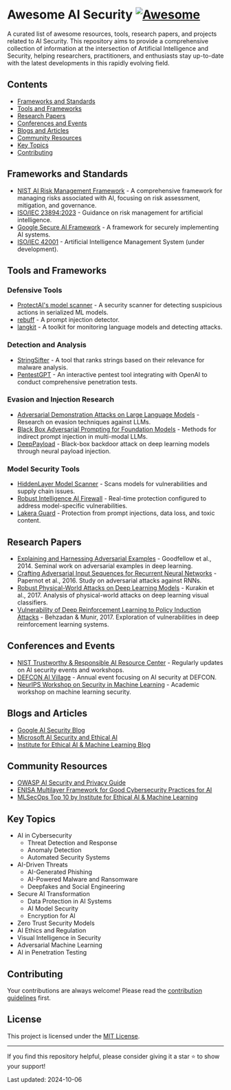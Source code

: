 # Awesome AI Security [![Awesome](https://awesome.re/badge.svg)](https://awesome.re)

A curated list of awesome resources, tools, research papers, and projects related to AI Security. This repository aims to provide a comprehensive collection of information at the intersection of Artificial Intelligence and Security, helping researchers, practitioners, and enthusiasts stay up-to-date with the latest developments in this rapidly evolving field.

## Contents
- [Frameworks and Standards](#frameworks-and-standards)
- [Tools and Frameworks](#tools-and-frameworks)
- [Research Papers](#research-papers)
- [Conferences and Events](#conferences-and-events)
- [Blogs and Articles](#blogs-and-articles)
- [Community Resources](#community-resources)
- [Key Topics](#key-topics)
- [Contributing](#contributing)

## Frameworks and Standards
- [NIST AI Risk Management Framework](https://www.nist.gov/itl/ai-risk-management-framework) - A comprehensive framework for managing risks associated with AI, focusing on risk assessment, mitigation, and governance.
- [ISO/IEC 23894:2023](https://www.iso.org/standard/77304.html) - Guidance on risk management for artificial intelligence.
- [Google Secure AI Framework](https://cloud.google.com/blog/products/identity-security/introducing-google-cloud-secure-ai-framework) - A framework for securely implementing AI systems.
- [ISO/IEC 42001](https://www.iso.org/standard/84560.html) - Artificial Intelligence Management System (under development).

## Tools and Frameworks

### Defensive Tools
- [ProtectAI's model scanner](https://github.com/protectai/model-scanner) - A security scanner for detecting suspicious actions in serialized ML models.
- [rebuff](https://github.com/woop/rebuff) - A prompt injection detector.
- [langkit](https://github.com/whylabs/langkit) - A toolkit for monitoring language models and detecting attacks.

### Detection and Analysis
- [StringSifter](https://github.com/fireeye/stringsifter) - A tool that ranks strings based on their relevance for malware analysis.
- [PentestGPT](https://github.com/GreyDGL/PentestGPT) - An interactive pentest tool integrating with OpenAI to conduct comprehensive penetration tests.

### Evasion and Injection Research
- [Adversarial Demonstration Attacks on Large Language Models](https://arxiv.org/abs/2305.14950) - Research on evasion techniques against LLMs.
- [Black Box Adversarial Prompting for Foundation Models](https://arxiv.org/abs/2302.04237) - Methods for indirect prompt injection in multi-modal LLMs.
- [DeepPayload](https://github.com/jinghangli98/DeepPayload) - Black-box backdoor attack on deep learning models through neural payload injection.

### Model Security Tools
- [HiddenLayer Model Scanner](https://hiddenlayer.com/solutions/model-scanner/) - Scans models for vulnerabilities and supply chain issues.
- [Robust Intelligence AI Firewall](https://www.robustintelligence.com/product-aifire) - Real-time protection configured to address model-specific vulnerabilities.
- [Lakera Guard](https://www.lakera.ai/) - Protection from prompt injections, data loss, and toxic content.

## Research Papers
- [Explaining and Harnessing Adversarial Examples](https://arxiv.org/abs/1412.6572) - Goodfellow et al., 2014. Seminal work on adversarial examples in deep learning.
- [Crafting Adversarial Input Sequences for Recurrent Neural Networks](https://arxiv.org/abs/1604.08275) - Papernot et al., 2016. Study on adversarial attacks against RNNs.
- [Robust Physical-World Attacks on Deep Learning Models](https://arxiv.org/abs/1707.08945) - Kurakin et al., 2017. Analysis of physical-world attacks on deep learning visual classifiers.
- [Vulnerability of Deep Reinforcement Learning to Policy Induction Attacks](https://arxiv.org/abs/1701.04143) - Behzadan & Munir, 2017. Exploration of vulnerabilities in deep reinforcement learning systems.

## Conferences and Events
- [NIST Trustworthy & Responsible AI Resource Center](https://www.nist.gov/topics/artificial-intelligence/ai-risk-management-framework) - Regularly updates on AI security events and workshops.
- [DEFCON AI Village](https://aivillage.org/) - Annual event focusing on AI security at DEFCON.
- [NeurIPS Workshop on Security in Machine Learning](https://secml-workshop.github.io/) - Academic workshop on machine learning security.

## Blogs and Articles
- [Google AI Security Blog](https://security.googleblog.com/search/label/AI%20security)
- [Microsoft AI Security and Ethical AI](https://www.microsoft.com/en-us/ai/responsible-ai)
- [Institute for Ethical AI & Machine Learning Blog](https://ethical.institute/blog.html)

## Community Resources
- [OWASP AI Security and Privacy Guide](https://owasp.org/www-project-ai-security-and-privacy-guide/)
- [ENISA Multilayer Framework for Good Cybersecurity Practices for AI](https://www.enisa.europa.eu/publications/multilayer-framework-for-good-cybersecurity-practices-for-ai)
- [MLSecOps Top 10 by Institute for Ethical AI & Machine Learning](https://ethical.institute/mlsecops.html)

## Key Topics
- AI in Cybersecurity
  - Threat Detection and Response
  - Anomaly Detection
  - Automated Security Systems
- AI-Driven Threats
  - AI-Generated Phishing
  - AI-Powered Malware and Ransomware
  - Deepfakes and Social Engineering
- Secure AI Transformation
  - Data Protection in AI Systems
  - AI Model Security
  - Encryption for AI
- Zero Trust Security Models
- AI Ethics and Regulation
- Visual Intelligence in Security
- Adversarial Machine Learning
- AI in Penetration Testing

## Contributing
Your contributions are always welcome! Please read the [contribution guidelines](CONTRIBUTING.md) first.

## License
This project is licensed under the [MIT License](LICENSE).

---

If you find this repository helpful, please consider giving it a star ⭐️ to show your support!

Last updated: 2024-10-06
